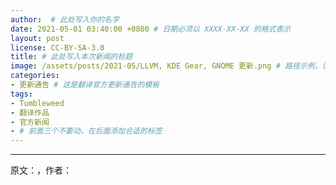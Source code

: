 ```yaml
---
author:  # 此处写入你的名字
date: 2021-05-01 03:40:00 +0800 # 日期必须以 XXXX-XX-XX 的格式表示
layout: post
license: CC-BY-SA-3.0
title: # 此处写入本次新闻的标题
image: /assets/posts/2021-05/LLVM, KDE Gear, GNOME 更新.png # 路径示例，请注意使用斜杠 “/” ，而不是反斜杠 “\”
categories:
- 更新通告 # 这是翻译官方更新通告的模板 
tags:
- Tumbleweed
- 翻译作品
- 官方新闻
- # 前面三个不要动，在后面添加合适的标签
---
```


<!--内容-->

------

原文：[]()，作者：

<!--在上面写上原文来源与作者-->
